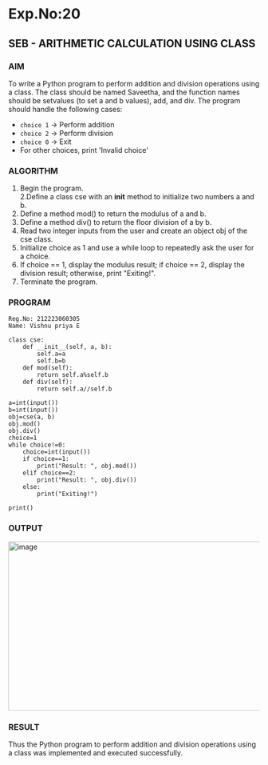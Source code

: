 # Exp.No:20  
## SEB - ARITHMETIC CALCULATION USING CLASS

### AIM  
To write a Python program to perform addition and division operations using a class. The class should be named Saveetha, and the function names should be setvalues (to set a and b values), add, and div. The program should handle the following cases:
- `choice 1` → Perform addition  
- `choice 2` → Perform division  
- `choice 0` → Exit  
- For other choices, print 'Invalid choice'

### ALGORITHM

1. Begin the program.  
2.Define a class cse with an __init__ method to initialize two numbers a and b.
3. Define a method mod() to return the modulus of a and b.
4. Define a method div() to return the floor division of a by b.
5. Read two integer inputs from the user and create an object obj of the cse class.
6. Initialize choice as 1 and use a while loop to repeatedly ask the user for a choice.
7. If choice == 1, display the modulus result; if choice == 2, display the division result; otherwise, print "Exiting!".
8. Terminate the program.

### PROGRAM

```
Reg.No: 212223060305
Name: Vishnu priya E

class cse:
    def __init__(self, a, b):
        self.a=a
        self.b=b
    def mod(self):
        return self.a%self.b
    def div(self):
        return self.a//self.b

a=int(input())
b=int(input())
obj=cse(a, b)
obj.mod()
obj.div()
choice=1
while choice!=0:
    choice=int(input())
    if choice==1:
        print("Result: ", obj.mod())
    elif choice==2:
        print("Result: ", obj.div())
    else:
        print("Exiting!")

print()
```

### OUTPUT
<img width="543" height="338" alt="image" src="https://github.com/user-attachments/assets/d89e1576-3b94-4f3d-abf6-41cdeb5cb0c1" />

### RESULT
Thus the Python program to perform addition and division operations using a class was implemented and executed successfully.

